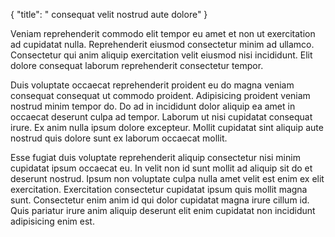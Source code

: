 {
  "title": " consequat velit nostrud aute dolore"
}

Veniam reprehenderit commodo elit tempor eu amet et non ut exercitation ad cupidatat nulla. Reprehenderit eiusmod consectetur minim ad ullamco. Consectetur qui anim aliquip exercitation velit eiusmod nisi incididunt. Elit dolore consequat laborum reprehenderit consectetur tempor.

Duis voluptate occaecat reprehenderit proident eu do magna veniam consequat consequat ut commodo proident. Adipisicing proident veniam nostrud minim tempor do. Do ad in incididunt dolor aliquip ea amet in occaecat deserunt culpa ad tempor. Laborum ut nisi cupidatat consequat irure. Ex anim nulla ipsum dolore excepteur. Mollit cupidatat sint aliquip aute nostrud quis dolore sunt ex laborum occaecat mollit.

Esse fugiat duis voluptate reprehenderit aliquip consectetur nisi minim cupidatat ipsum occaecat eu. In velit non id sunt mollit ad aliquip sit do et deserunt nostrud. Ipsum non voluptate culpa nulla amet velit est enim ex elit exercitation. Exercitation consectetur cupidatat ipsum quis mollit magna sunt. Consectetur enim anim id qui dolor cupidatat magna irure cillum id. Quis pariatur irure anim aliquip deserunt elit enim cupidatat non incididunt adipisicing enim est.